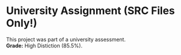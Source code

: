 # University Assignment (SRC Files Only!)
This project was part of a university assessment.  
**Grade:** High Distiction (85.5%).
